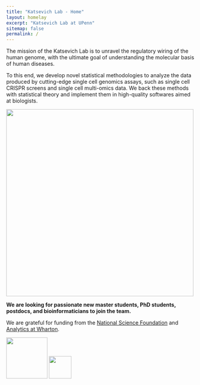 ```yaml
---
title: "Katsevich Lab - Home"
layout: homelay
excerpt: "Katsevich Lab at UPenn"
sitemap: false
permalink: /
---
```


The mission of the Katsevich Lab is to unravel the regulatory wiring of the human genome, with the ultimate goal of understanding the molecular basis of human diseases. 

To this end, we develop novel statistical methodologies to analyze the data produced by cutting-edge single cell genomics assays, such as single cell CRISPR screens and single cell multi-omics data. We back these methods with statistical theory and implement them in high-quality softwares aimed at biologists.

<p float="center">
  <img src="{{ site.url }}{{ site.baseurl }}/images/statistics-genomics-computation.png" style="height: 500px">
</p>

 **We are  looking for passionate new master students, PhD students, postdocs, and bioinformaticians to join the team.** 

We are grateful for funding from the [National Science Foundation](https://www.nsf.gov/) and [Analytics at Wharton](https://analytics.wharton.upenn.edu/).

<p float="left">
  <img src="{{ site.url }}{{ site.baseurl }}/images/logopic/nsf-logo.png" style="height: 110px">
  <img src="{{ site.url }}{{ site.baseurl }}/images/logopic/wharton_analytics.png" style="height: 60px">
</p>